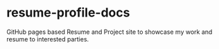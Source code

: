 # resume-profile-docs
GitHub pages based Resume and Project site to showcase my work and resume to interested parties.
